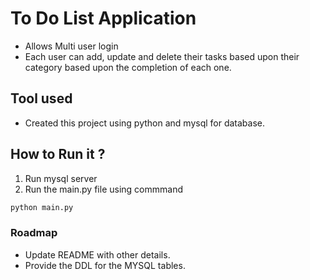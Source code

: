 # To Do List Application

* Allows Multi user login
* Each user can add, update and delete their tasks based upon their category based upon the completion of each one.

## Tool used
* Created this project using python and mysql for database.

## How to Run it ?
1. Run mysql server
2. Run the main.py file using commmand 

```bash
python main.py
```
### Roadmap
* Update README with other details.
* Provide the DDL for the MYSQL tables.